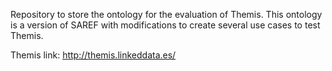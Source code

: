 Repository to store the ontology for the evaluation of Themis. 
This ontology is a version of SAREF with modifications to create several use cases to test Themis.

Themis link:  http://themis.linkeddata.es/

